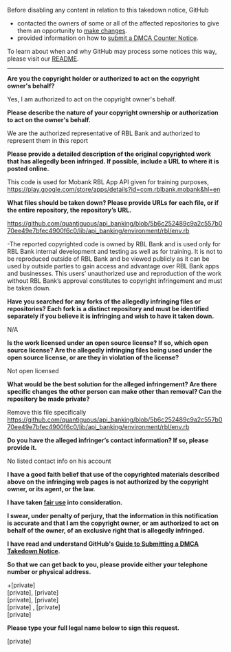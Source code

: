 Before disabling any content in relation to this takedown notice, GitHub
- contacted the owners of some or all of the affected repositories to give them an opportunity to [make changes](https://docs.github.com/en/github/site-policy/dmca-takedown-policy#a-how-does-this-actually-work).
- provided information on how to [submit a DMCA Counter Notice](https://docs.github.com/en/articles/guide-to-submitting-a-dmca-counter-notice).

To learn about when and why GitHub may process some notices this way, please visit our [README](https://github.com/github/dmca/blob/master/README.md).

---


**Are you the copyright holder or authorized to act on the copyright owner's behalf?**

Yes, I am authorized to act on the copyright owner's behalf.

**Please describe the nature of your copyright ownership or authorization to act on the owner's behalf.**

We are the authorized representative of RBL Bank and authorized to represent them in this report

**Please provide a detailed description of the original copyrighted work that has allegedly been infringed. If possible, include a URL to where it is posted online.**

This code is used for Mobank RBL App API given for training purposes, https://play.google.com/store/apps/details?id=com.rblbank.mobank&hl=en

**What files should be taken down? Please provide URLs for each file, or if the entire repository, the repository’s URL.**

https://github.com/quantiguous/api_banking/blob/5b6c252489c9a2c557b070ee49e7bfec4900f6c0/lib/api_banking/environment/rbl/env.rb

 

-The reported copyrighted code is owned by RBL Bank and is used only for RBL Bank internal development and testing as well as for training. It is not to be reproduced outside of RBL Bank and be viewed publicly as it can be used by outside parties to gain access and advantage over RBL Bank apps and businesses. This users’ unauthorized use and reproduction of the work without RBL Bank’s approval constitutes to copyright infringement and must be taken down.

**Have you searched for any forks of the allegedly infringing files or repositories? Each fork is a distinct repository and must be identified separately if you believe it is infringing and wish to have it taken down.**

N/A

**Is the work licensed under an open source license? If so, which open source license? Are the allegedly infringing files being used under the open source license, or are they in violation of the license?**

Not open licensed

**What would be the best solution for the alleged infringement? Are there specific changes the other person can make other than removal? Can the repository be made private?**

Remove this file specifically https://github.com/quantiguous/api_banking/blob/5b6c252489c9a2c557b070ee49e7bfec4900f6c0/lib/api_banking/environment/rbl/env.rb

**Do you have the alleged infringer’s contact information? If so, please provide it.**

No listed contact info on his account

**I have a good faith belief that use of the copyrighted materials described above on the infringing web pages is not authorized by the copyright owner, or its agent, or the law.**

**I have taken <a href="https://www.lumendatabase.org/topics/22">fair use</a> into consideration.**

**I swear, under penalty of perjury, that the information in this notification is accurate and that I am the copyright owner, or am authorized to act on behalf of the owner, of an exclusive right that is allegedly infringed.**

**I have read and understand GitHub's <a href="https://docs.github.com/articles/guide-to-submitting-a-dmca-takedown-notice/">Guide to Submitting a DMCA Takedown Notice</a>.**

**So that we can get back to you, please provide either your telephone number or physical address.**

+[private]  
[private], [private]  
[private], [private]  
[private] , [private]  
[private] 

**Please type your full legal name below to sign this request.**

[private] 
